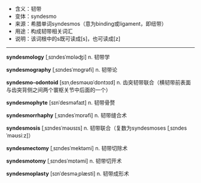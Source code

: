 - <span class="definition">含义：韧带</span>
- <span class="definition">变体：syndesmo</span>
- <span class="definition">来源：希腊单词syndesmos（意为binding或ligament，即纽带）</span>
- <span class="definition">用途：构成韧带相关词汇</span>
- <span class="definition">说明：该词根中的s既可读成[s]，也可读成[z]</span>

---

<span class="vocabulary">**syndesmology**</span> [ˌsɪndesˈmɒləʤi] n. 韧带学

<span class="vocabulary">**syndesmography**</span> [ˌsɪndesˈmɒgrəfi] n. 韧带论

<span class="vocabulary">**syndesmo-odontoid**</span> [sɪnˌdesməʊɒˈdɒntɔɪd] n. 齿突韧带联合（横韧带前表面与齿突背侧之间两个寰枢关节中后面的一个）

<span class="vocabulary">**syndesmophyte**</span> [sɪnˈdesməfaɪt] n. 韧带骨赘

<span class="vocabulary">**syndesmorrhaphy**</span> [ˌsɪndesˈmɒrəfi] n. 韧带缝合术

<span class="vocabulary">**syndesmosis**</span> [ˌsɪndesˈməʊsɪs] n. 韧带联合（复数为syndesmoses [ˌsɪndesˈməʊsiːz]）

<span class="vocabulary">**syndesmectomy**</span> [ˌsɪndesˈmektəmi] n. 韧带切除术

<span class="vocabulary">**syndesmotomy**</span> [ˌsɪndesˈmɒtəmi] n. 韧带切开术

<span class="vocabulary">**syndesmoplasty**</span> [sɪnˈdesməˌplæsti] n. 韧带成形术
